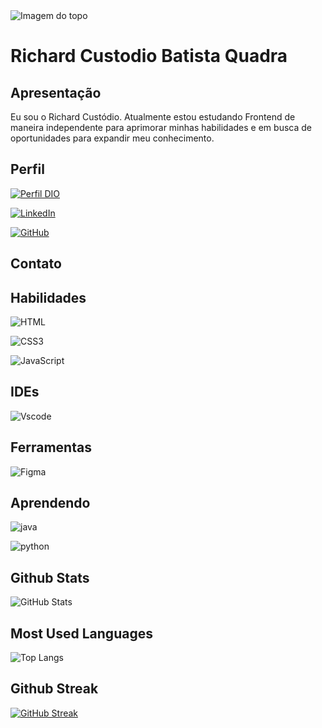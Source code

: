 <img align="center" padding="50px" alt="Imagem do topo" src="https://github.com/richardcustodio/richardcustodio/assets/143043944/e9654e75-31a8-4959-b28a-f3482b239110">

<h1>
  <a align="center" color="F00">Richard Custodio Batista Quadra</a> 
</h1>

## Apresentação

<div>
  <p>Eu sou o Richard Custódio. Atualmente estou estudando Frontend de maneira independente para aprimorar minhas habilidades e em busca de oportunidades para expandir meu conhecimento.</p>
</div>

## Perfil

[![Perfil DIO](https://img.shields.io/badge/-Meu%20Perfil%20na%20DIO-0077B5?style=for-the-badge&logo=gitbook&logoColor=white)](https://www.dio.me/users/rc.custodio078)

[![LinkedIn](https://img.shields.io/badge/linkedin-%230077B5.svg?style=for-the-badge&logo=linkedin&logoColor=white)](https://www.linkedin.com/in/richard-custodio-batista-quadra-279391312/) 

[![GitHub](https://img.shields.io/badge/GitHub-0077B5?style=for-the-badge&logo=github&logoColor=white)](https://github.com/richardcustodio)

## Contato

## Habilidades

![HTML](https://img.shields.io/badge/HTML5-E34F26?style=for-the-badge&logo=html5&logoColor=white)

![CSS3](https://img.shields.io/badge/CSS3-1572B6?style=for-the-badge&logo=css3&logoColor=white)

![JavaScript](https://img.shields.io/badge/JavaScript-F7DF1E?style=for-the-badge&logo=javascript&logoColor=black)

## IDEs

![Vscode](https://img.shields.io/badge/Vscode-007ACC?style=for-the-badge&logo=visual-studio-code&logoColor=white)

## Ferramentas

![Figma](https://img.shields.io/badge/Figma-696969?style=for-the-badge&logo=figma&logoColor=figma)

## Aprendendo

![java](https://img.shields.io/badge/Java-ED8B00?style=for-the-badge&logo=openjdk&logoColor=white)

![python](https://img.shields.io/badge/python-3670A0?style=for-the-badge&logo=python&logoColor=ffdd54)

## Github Stats

![GitHub Stats](https://github-readme-stats.vercel.app/api?username=richardcustodio&theme=transparent&bg_color=000&border_color=30A3DC&show_icons=true&icon_color=30A3DC&title_color=E94D5F&text_color=FFF)

## Most Used Languages

![Top Langs](https://github-readme-stats-git-masterrstaa-rickstaa.vercel.app/api/top-langs/?username=richardcustodio&bg_color=000&border_color=30A3DC&title_color=E94D5F&text_color=FFF)

## Github Streak

[![GitHub Streak](https://streak-stats.demolab.com/?user=1rods&theme=bear&background=000&border=#0000CD&dates=0000FF)](https://github.com/richardcustodio)
